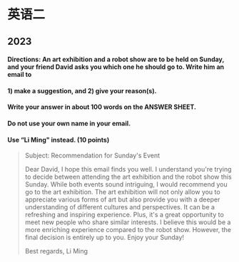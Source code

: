 # 英语二

## 2023

#### Directions: An art exhibition and a robot show are to be held on Sunday, and your friend David asks you which one he should go to. Write him an email to 

#### 1) make a suggestion, and 2) give your reason(s). 

#### Write your answer in about 100 words on the ANSWER SHEET. 

#### Do not use your own name in your email. 

#### Use “Li Ming" instead. (10 points)

>Subject: Recommendation for Sunday's Event
>
>Dear David,
>	I hope this email finds you well. I understand you're trying to decide between attending the art exhibition and the robot show this Sunday. While both events sound intriguing, I would recommend you go to the art exhibition.
>	The art exhibition will not only allow you to appreciate various forms of art but also provide you with a deeper understanding of different cultures and perspectives. It can be a refreshing and inspiring experience. Plus, it's a great opportunity to meet new people who share similar interests.
>	I believe this would be a more enriching experience compared to the robot show. However, the final decision is entirely up to you. Enjoy your Sunday!
>
>Best regards,
>Li Ming